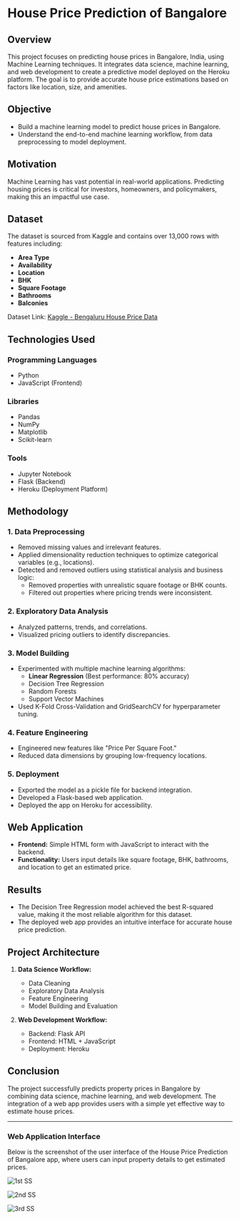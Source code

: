 

# **House Price Prediction of Bangalore**

## **Overview**
This project focuses on predicting house prices in Bangalore, India, using Machine Learning techniques. It integrates data science, machine learning, and web development to create a predictive model deployed on the Heroku platform. The goal is to provide accurate house price estimations based on factors like location, size, and amenities.



## **Objective**
- Build a machine learning model to predict house prices in Bangalore.
- Understand the end-to-end machine learning workflow, from data preprocessing to model deployment.



## **Motivation**
Machine Learning has vast potential in real-world applications. Predicting housing prices is critical for investors, homeowners, and policymakers, making this an impactful use case.



## **Dataset**
The dataset is sourced from Kaggle and contains over 13,000 rows with features including:
- **Area Type**
- **Availability**
- **Location**
- **BHK**
- **Square Footage**
- **Bathrooms**
- **Balconies**

Dataset Link: [Kaggle - Bengaluru House Price Data](https://www.kaggle.com/amitabhajoy/bengaluru-house-price-data)



## **Technologies Used**
### **Programming Languages**
- Python
- JavaScript (Frontend)

### **Libraries**
- Pandas
- NumPy
- Matplotlib
- Scikit-learn

### **Tools**
- Jupyter Notebook
- Flask (Backend)
- Heroku (Deployment Platform)



## **Methodology**

### **1. Data Preprocessing**
- Removed missing values and irrelevant features.
- Applied dimensionality reduction techniques to optimize categorical variables (e.g., locations).
- Detected and removed outliers using statistical analysis and business logic:
  - Removed properties with unrealistic square footage or BHK counts.
  - Filtered out properties where pricing trends were inconsistent.

### **2. Exploratory Data Analysis**
- Analyzed patterns, trends, and correlations.
- Visualized pricing outliers to identify discrepancies.

### **3. Model Building**
- Experimented with multiple machine learning algorithms:
  - **Linear Regression** (Best performance: 80% accuracy)
  - Decision Tree Regression
  - Random Forests
  - Support Vector Machines
- Used K-Fold Cross-Validation and GridSearchCV for hyperparameter tuning.

### **4. Feature Engineering**
- Engineered new features like "Price Per Square Foot."
- Reduced data dimensions by grouping low-frequency locations.

### **5. Deployment**
- Exported the model as a pickle file for backend integration.
- Developed a Flask-based web application.
- Deployed the app on Heroku for accessibility.



## **Web Application**
- **Frontend:** Simple HTML form with JavaScript to interact with the backend.
- **Functionality:** Users input details like square footage, BHK, bathrooms, and location to get an estimated price.




## **Results**
- The Decision Tree Regression model achieved the best R-squared value, making it the most reliable algorithm for this dataset.
- The deployed web app provides an intuitive interface for accurate house price prediction.



## **Project Architecture**

1. **Data Science Workflow:**
   - Data Cleaning
   - Exploratory Data Analysis
   - Feature Engineering
   - Model Building and Evaluation

2. **Web Development Workflow:**
   - Backend: Flask API
   - Frontend: HTML + JavaScript
   - Deployment: Heroku


## **Conclusion**
The project successfully predicts property prices in Bangalore by combining data science, machine learning, and web development. The integration of a web app provides users with a simple yet effective way to estimate house prices.


---


### **Web Application Interface**
Below is the screenshot of the user interface of the House Price Prediction of Bangalore app, where users can input property details to get estimated prices.

 
![1st SS](https://github.com/user-attachments/assets/cc92e564-efaf-4f81-8086-ab6ae02d9841)

![2nd SS](https://github.com/user-attachments/assets/f3acbeb4-edc5-4d76-97b0-9fa16c91c7da)

![3rd SS](https://github.com/user-attachments/assets/6be64540-610c-43f4-9829-ee111122c3e5)

